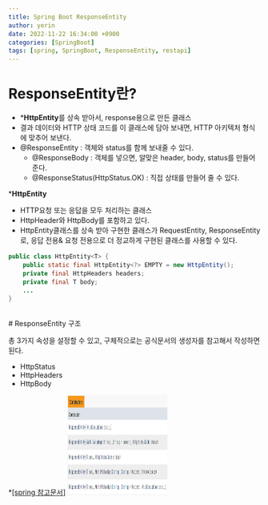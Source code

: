 ```yaml
---
title: Spring Boot ResponseEntity
author: yerin
date: 2022-11-22 16:34:00 +0900
categories: [SpringBoot]
tags: [spring, SpringBoot, ResponseEntity, restapi]
---
```


# ResponseEntity란?

- ***HttpEntity**를 상속 받아서, response용으로 만든 클래스
- 결과 데이터와 HTTP 상태 코드를 이 클래스에 담아 보내면, HTTP 아키텍처 형식에 맞추어 보낸다.
- @ResponseEntity : 객체와 status를 함께 보내줄 수 있다.
    - @ResponseBody : 객체를 넣으면, 알맞은 header, body, status를 만들어준다.
    - @ResponseStatus(HttpStatus.OK) : 직접 상태를 만들어 줄 수 있다.

***HttpEntity**

- HTTP요청 또는 응답을 모두 처리하는 클래스
- HttpHeader와 HttpBody를 포함하고 있다.
- HttpEntity클래스를 상속 받아 구현한 클래스가 RequestEntity, ResponseEntity로, 응답 전용& 요청 전용으로 더 정교하게 구현된 클래스를 사용할 수 있다.

```java
public class HttpEntity<T> {
    public static final HttpEntity<?> EMPTY = new HttpEntity();
    private final HttpHeaders headers;
    private final T body;
    ...
}
```

<br>
# ResponseEntity 구조

총 3가지 속성을 설정할 수 있고, 구체적으로는 공식문서의 생성자를 참고해서 작성하면 된다.

- HttpStatus
- HttpHeaders
- HttpBody

*<a href="https://docs.spring.io/spring-framework/docs/current/javadoc-api/org/springframework/http/ResponseEntity.html">[spring 참고문서]</a>
<img src="/assets/img/post/springboot_response_entity_docs.jpg" width="200" height="200"/>
